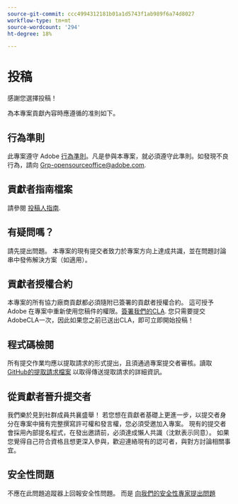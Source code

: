 ```yaml
---
source-git-commit: ccc4994312181b01a1d5743f1ab989f6a74d8027
workflow-type: tm+mt
source-wordcount: '294'
ht-degree: 18%

---
```

# 投稿

感謝您選擇投稿！

為本專案貢獻內容時應遵循的准則如下。

## 行為準則

此專案遵守 Adobe [行為準則](code-of-conduct.md)。凡是參與本專案，就必須遵守此準則。如發現不良行為，請向
[Grp-opensourceoffice@adobe.com](mailto:Grp-opensourceoffice@adobe.com).

## 貢獻者指南檔案

請參閱 [投稿人指南](https://experienceleague.adobe.com/docs/contributor/contributor-guide/introduction.html).

## 有疑問嗎？

請先提出問題。 本專案的現有提交者致力於專案方向上達成共識，並在問題討論串中發佈解決方案（如適用）。

## 貢獻者授權合約

本專案的所有協力廠商貢獻都必須隨附已簽署的貢獻者授權合約。 這可授予 Adobe 在專案中重新使用您稿件的權限。[簽署我們的CLA](http://opensource.adobe.com/cla.html). 您只需要提交AdobeCLA一次，因此如果您之前已送出CLA，即可立即開始投稿！

## 程式碼檢閱

所有提交作業均應以提取請求的形式提出，且須通過專案提交者審核。讀取 [GitHub的提取請求檔案](https://help.github.com/articles/about-pull-requests/)
以取得傳送提取請求的詳細資訊。

<!--
Lastly, please follow the [pull request template](PULL_REQUEST_TEMPLATE.md) when
submitting a pull request!
-->

## 從貢獻者晉升提交者

我們樂於見到社群成員共襄盛舉！ 若您想在貢獻者基礎上更進一步，以提交者身分在專案中擁有完整撰寫許可權和發言權，您必須受邀加入專案。 現有的提交者會採用內部提名程式，在發出邀請前，必須達成懶人共識（沈默表示同意）。 如果您覺得自己符合資格且想更深入參與，歡迎連絡現有的認可者，與對方討論相關事宜。

## 安全性問題

不應在此問題追蹤器上回報安全性問題。 而是 [向我們的安全性專家提出問題](https://helpx.adobe.com/security/alertus.html)
